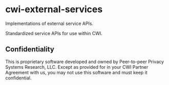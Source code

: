 # cwi-external-services

Implementations of external service APIs.

Standardized service APIs for use within CWI.

## Confidentiality

This is proprietary software developed and owned by Peer-to-peer Privacy Systems Research, LLC.
Except as provided for in your CWI Partner Agreement with us, you may not use this software and
must keep it confidential.
